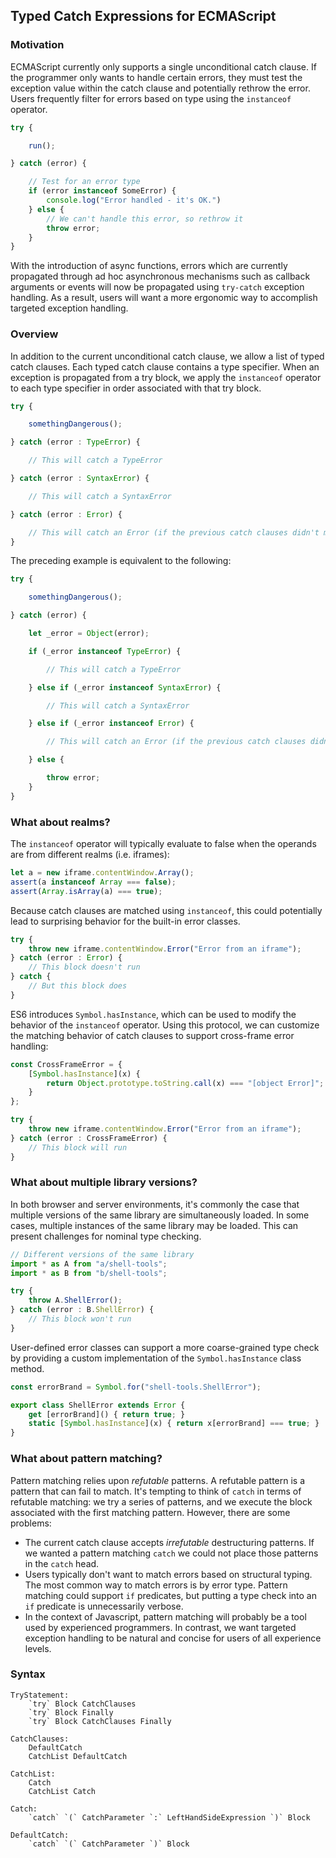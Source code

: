 ## Typed Catch Expressions for ECMAScript

### Motivation

ECMAScript currently only supports a single unconditional catch clause.  If the programmer only wants to handle certain errors, they must test the exception value within the catch clause and potentially rethrow the error.  Users frequently filter for errors based on type using the `instanceof` operator.

```js
try {

    run();

} catch (error) {

    // Test for an error type
    if (error instanceof SomeError) {
        console.log("Error handled - it's OK.")
    } else {
        // We can't handle this error, so rethrow it
        throw error;
    }
}
```

With the introduction of async functions, errors which are currently propagated through ad hoc asynchronous mechanisms such as callback arguments or events will now be propagated using `try-catch` exception handling.  As a result, users will want a more ergonomic way to accomplish targeted exception handling.

### Overview

In addition to the current unconditional catch clause, we allow a list of typed catch clauses.  Each typed catch clause contains a type specifier.  When an exception is propagated from a try block, we apply the `instanceof` operator to each type specifier in order associated with that try block.

```js
try {

    somethingDangerous();

} catch (error : TypeError) {

    // This will catch a TypeError

} catch (error : SyntaxError) {

    // This will catch a SyntaxError

} catch (error : Error) {

    // This will catch an Error (if the previous catch clauses didn't match)
}
```

The preceding example is equivalent to the following:

```js
try {

    somethingDangerous();

} catch (error) {

    let _error = Object(error);

    if (_error instanceof TypeError) {

        // This will catch a TypeError

    } else if (_error instanceof SyntaxError) {

        // This will catch a SyntaxError

    } else if (_error instanceof Error) {

        // This will catch an Error (if the previous catch clauses didn't match)

    } else {

        throw error;
    }
}
```

### What about realms?

The `instanceof` operator will typically evaluate to false when the operands are from different realms (i.e. iframes):

```js
let a = new iframe.contentWindow.Array();
assert(a instanceof Array === false);
assert(Array.isArray(a) === true);
```

Because catch clauses are matched using `instanceof`, this could potentially lead to surprising behavior for the built-in error classes.

```js
try {
    throw new iframe.contentWindow.Error("Error from an iframe");
} catch (error : Error) {
    // This block doesn't run
} catch {
    // But this block does
}
```

ES6 introduces `Symbol.hasInstance`, which can be used to modify the behavior of the `instanceof` operator.  Using this protocol, we can customize the matching behavior of catch clauses to support cross-frame error handling:

```js
const CrossFrameError = {
    [Symbol.hasInstance](x) {
        return Object.prototype.toString.call(x) === "[object Error]";
    }
};

try {
    throw new iframe.contentWindow.Error("Error from an iframe");
} catch (error : CrossFrameError) {
    // This block will run
}
```

### What about multiple library versions?

In both browser and server environments, it's commonly the case that multiple versions of the same library are simultaneously loaded.  In some cases, multiple instances of the same library may be loaded.  This can present challenges for nominal type checking.

```js
// Different versions of the same library
import * as A from "a/shell-tools";
import * as B from "b/shell-tools";

try {
    throw A.ShellError();
} catch (error : B.ShellError) {
    // This block won't run
}
```

User-defined error classes can support a more coarse-grained type check by providing a custom implementation of the `Symbol.hasInstance` class method.

```js
const errorBrand = Symbol.for("shell-tools.ShellError");

export class ShellError extends Error {
    get [errorBrand]() { return true; }
    static [Symbol.hasInstance](x) { return x[errorBrand] === true; }
}
```

### What about pattern matching?

Pattern matching relies upon *refutable* patterns.  A refutable pattern is a pattern that can fail to match.  It's tempting to think of `catch` in terms of refutable matching:  we try a series of patterns, and we execute the block associated with the first matching pattern.  However, there are some problems:

- The current catch clause accepts *irrefutable* destructuring patterns.  If we wanted a pattern matching `catch` we could not place those patterns in the `catch` head.
- Users typically don't want to match errors based on structural typing.  The most common way to match errors is by error type.  Pattern matching could support `if` predicates, but putting a type check into an `if` predicate is unnecessarily verbose.
- In the context of Javascript, pattern matching will probably be a tool used by experienced programmers.  In contrast, we want targeted exception handling to be natural and concise for users of all experience levels.

### Syntax

```
TryStatement:
    `try` Block CatchClauses
    `try` Block Finally
    `try` Block CatchClauses Finally

CatchClauses:
    DefaultCatch
    CatchList DefaultCatch

CatchList:
    Catch
    CatchList Catch

Catch:
    `catch` `(` CatchParameter `:` LeftHandSideExpression `)` Block

DefaultCatch:
    `catch` `(` CatchParameter `)` Block
```

